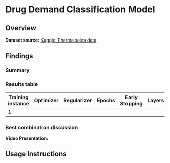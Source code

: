 # Drug Demand Classification Model

## Overview

**Dataset source:** [Kaggle: Pharma sales data](https://www.kaggle.com/datasets/milanzdravkovic/pharma-sales-data/data?select=salesweekly.csv)

## Findings

### Summary

### Results table 

| Training instance | Optimizer | Regularizer | Epochs | Early Stopping | Layers | Learning Rate | Accuracy | F1 | score | Recall | Precision |
| ----------------- | --------- | ----------- | ------ | -------------- | ------ | ------------- | -------- | -- | ----- | ------ | --------- |
| 1 | | | | | | | | | | | |

### Best combination discussion

**Video Presentation:**

## Usage Instructions